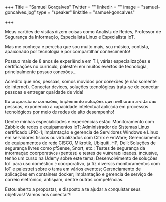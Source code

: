 +++
Title = "Samuel Gonçalves"
Twitter = ""
linkedin = ""
image = "samuel-goncalves.jpg"
type = "speaker"
linktitle = "samuel-goncalves"

+++

Meus cartões de visitas dizem coisas como Analista de Redes, Professor de Segurança da Informação, Especialista Linux e Especialista IoT.

Mas me conheça e perceba que sou muito mais, sou músico, contista, apaixonado por tecnologia e por compartilhar conhecimento!

Possuo mais de 8 anos de experiência em T.I, várias especializações e certificações no currículo, palestrei em muitos eventos de tecnologia, principalmente possuo conexões...

Acredito que nós, pessoas, somos movidos por conexões (e não somente de internet). Conectar devices, soluções tecnológicas trata-se de conectar pessoas e entregar qualidade de vida!

Eu proporciono conexões, implemento soluções que melhoram a vida das pessoas, exponencio a capacidade intelectual aplicada em processos tecnológicos por meio de redes de alto desempenho!

Dentre minhas especialidades e experiências estão: Monitoramento com Zabbix de redes e equipamentos IoT; Administrador de Sistemas Linux certificado LPIC-1; Implantação e gerencia de Servidores Windows e Linux em servidores físicos ou virtualizados com Citrix e vmWare; Gerenciamento de equipamentos de rede CISCO, Mikrotik, Ubiquiti, HP, Dell; Soluções de segurança livres como pfSense, Snort, etc.; Testes de segurança da informação coorporativos (pentest) e testes de vulnerabilidades. Inclusive, tenho um curso na Udemy sobre este tema; Desenvolvimento de soluções IoT para uso doméstico e coorporativo, já fiz diversos monitoramentos com IoT e palestrei sobre o tema em vários eventos; Gerenciamento de aplicações em containers docker; Implantação e gerencia de serviço de correio eletrônico, antispam, dentre outras competências.

Estou aberto a propostas, e disposto a te ajudar a conquistar seus objetivos! Vamos nos conectar?!
